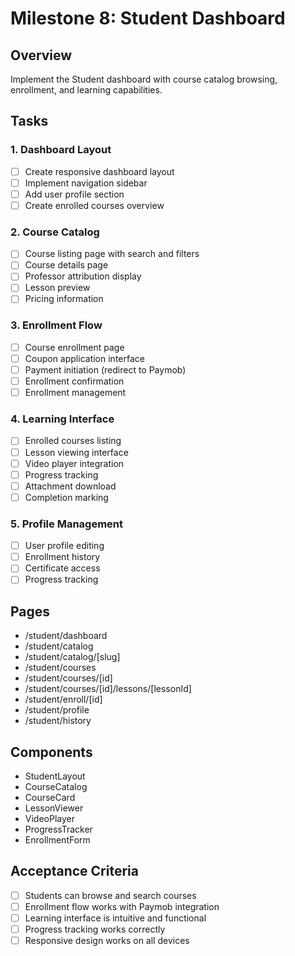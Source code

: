 # Milestone 8: Student Dashboard

## Overview

Implement the Student dashboard with course catalog browsing, enrollment, and learning capabilities.

## Tasks

### 1. Dashboard Layout

- [ ] Create responsive dashboard layout
- [ ] Implement navigation sidebar
- [ ] Add user profile section
- [ ] Create enrolled courses overview

### 2. Course Catalog

- [ ] Course listing page with search and filters
- [ ] Course details page
- [ ] Professor attribution display
- [ ] Lesson preview
- [ ] Pricing information

### 3. Enrollment Flow

- [ ] Course enrollment page
- [ ] Coupon application interface
- [ ] Payment initiation (redirect to Paymob)
- [ ] Enrollment confirmation
- [ ] Enrollment management

### 4. Learning Interface

- [ ] Enrolled courses listing
- [ ] Lesson viewing interface
- [ ] Video player integration
- [ ] Progress tracking
- [ ] Attachment download
- [ ] Completion marking

### 5. Profile Management

- [ ] User profile editing
- [ ] Enrollment history
- [ ] Certificate access
- [ ] Progress tracking

## Pages

- /student/dashboard
- /student/catalog
- /student/catalog/[slug]
- /student/courses
- /student/courses/[id]
- /student/courses/[id]/lessons/[lessonId]
- /student/enroll/[id]
- /student/profile
- /student/history

## Components

- StudentLayout
- CourseCatalog
- CourseCard
- LessonViewer
- VideoPlayer
- ProgressTracker
- EnrollmentForm

## Acceptance Criteria

- [ ] Students can browse and search courses
- [ ] Enrollment flow works with Paymob integration
- [ ] Learning interface is intuitive and functional
- [ ] Progress tracking works correctly
- [ ] Responsive design works on all devices
